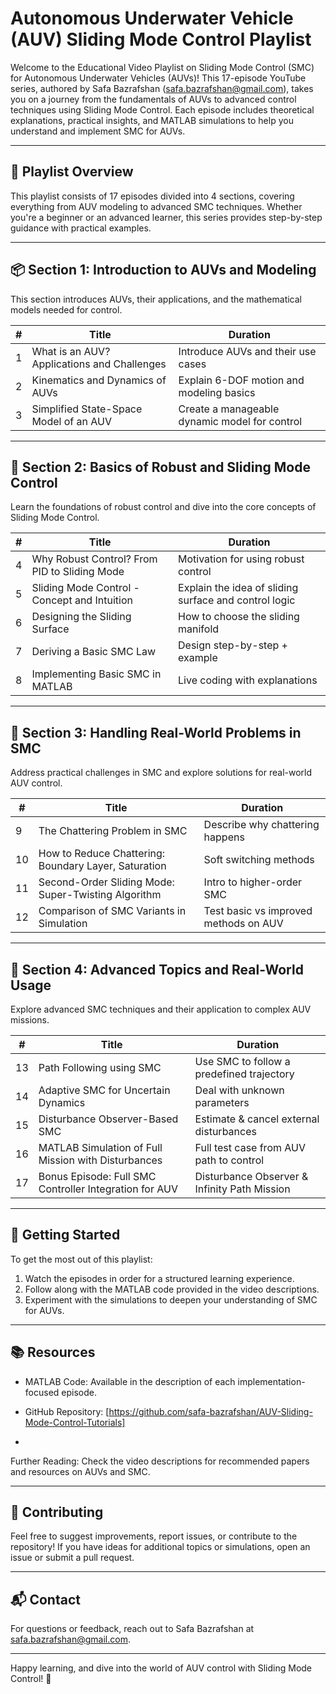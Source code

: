# Autonomous Underwater Vehicle (AUV) Sliding Mode Control Playlist

Welcome to the Educational Video Playlist on Sliding Mode Control (SMC) for Autonomous Underwater Vehicles (AUVs)! This 17-episode YouTube series, authored by Safa Bazrafshan ([safa.bazrafshan@gmail.com](mailto:safa.bazrafshan@gmail.com)), takes you on a journey from the fundamentals of AUVs to advanced control techniques using Sliding Mode Control. Each episode includes theoretical explanations, practical insights, and MATLAB simulations to help you understand and implement SMC for AUVs.

---

## 🧭 Playlist Overview
This playlist consists of 17 episodes divided into 4 sections, covering everything from AUV modeling to advanced SMC techniques. Whether you're a beginner or an advanced learner, this series provides step-by-step guidance with practical examples.

---

## 📦 Section 1: Introduction to AUVs and Modeling
This section introduces AUVs, their applications, and the mathematical models needed for control.

| # | Title | Duration |
|---|-------|----------|
| 1 | What is an AUV? Applications and Challenges | Introduce AUVs and their use cases  |
| 2 | Kinematics and Dynamics of AUVs | Explain 6-DOF motion and modeling basics  |
| 3 | Simplified State-Space Model of an AUV | Create a manageable dynamic model for control  |

---

## 🔧 Section 2: Basics of Robust and Sliding Mode Control
Learn the foundations of robust control and dive into the core concepts of Sliding Mode Control.

| # | Title | Duration |
|---|-------|----------|
| 4 | Why Robust Control? From PID to Sliding Mode | Motivation for using robust control  |
| 5 | Sliding Mode Control - Concept and Intuition | Explain the idea of sliding surface and control logic  |
| 6 | Designing the Sliding Surface | How to choose the sliding manifold  |
| 7 | Deriving a Basic SMC Law | Design step-by-step + example  |
| 8 | Implementing Basic SMC in MATLAB | Live coding with explanations  |

---

## 🚧 Section 3: Handling Real-World Problems in SMC
Address practical challenges in SMC and explore solutions for real-world AUV control.

| # | Title | Duration | 
|---|-------|----------|
| 9 | The Chattering Problem in SMC | Describe why chattering happens  |
| 10 | How to Reduce Chattering: Boundary Layer, Saturation | Soft switching methods  |
| 11 | Second-Order Sliding Mode: Super-Twisting Algorithm | Intro to higher-order SMC  |
| 12 | Comparison of SMC Variants in Simulation | Test basic vs improved methods on AUV  |

---

## 🧠 Section 4: Advanced Topics and Real-World Usage
Explore advanced SMC techniques and their application to complex AUV missions.

| # | Title | Duration |
|---|-------|----------|
| 13 | Path Following using SMC | Use SMC to follow a predefined trajectory  |
| 14 | Adaptive SMC for Uncertain Dynamics | Deal with unknown parameters  |
| 15 | Disturbance Observer-Based SMC | Estimate & cancel external disturbances  |
| 16 | MATLAB Simulation of Full Mission with Disturbances | Full test case from AUV path to control  |
| 17 | Bonus Episode: Full SMC Controller Integration for AUV | Disturbance Observer & Infinity Path Mission  |

---

## 🚀 Getting Started
To get the most out of this playlist:
1. Watch the episodes in order for a structured learning experience.
2. Follow along with the MATLAB code provided in the video descriptions.
3. Experiment with the simulations to deepen your understanding of SMC for AUVs.

---

## 📚 Resources
- MATLAB Code: Available in the description of each implementation-focused episode.
- GitHub Repository: [https://github.com/safa-bazrafshan/AUV-Sliding-Mode-Control-Tutorials]

- 
 Further Reading: Check the video descriptions for recommended papers and resources on AUVs and SMC.

---

## 🤝 Contributing
Feel free to suggest improvements, report issues, or contribute to the repository! If you have ideas for additional topics or simulations, open an issue or submit a pull request.

---

## 📬 Contact
For questions or feedback, reach out to Safa Bazrafshan at [safa.bazrafshan@gmail.com](mailto:safa.bazrafshan@gmail.com).

---

Happy learning, and dive into the world of AUV control with Sliding Mode Control! 🚢
